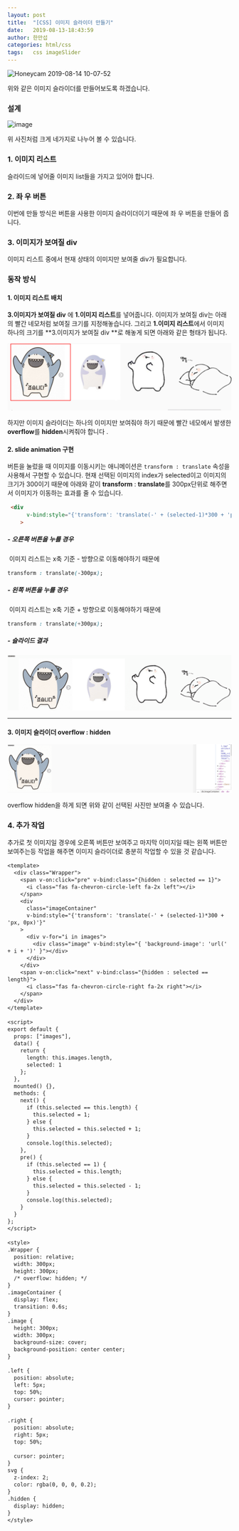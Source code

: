 ```yaml
---
layout: post
title:  "[CSS] 이미지 슬라이더 만들기"
date:   2019-08-13-18:43:59
author: 한만섭
categories: html/css
tags:	css imageSlider
---
```


![Honeycam 2019-08-14 10-07-52](https://user-images.githubusercontent.com/46010705/62987575-72ee8580-be7b-11e9-8f24-3bc587a37e5e.gif)


위와 같은 이미지 슬라이더를 만들어보도록 하겠습니다.  

### 설계 

![image](https://user-images.githubusercontent.com/46010705/62986950-b72c5680-be78-11e9-9531-0d89ba811b67.png)

위 사진처럼 크게 네가지로 나누어 볼 수 있습니다.  



### 1. 이미지 리스트 

슬라이드에 넣어줄 이미지 list들을 가지고 있어야 합니다. 

### 2. 좌 우 버튼 

이번에 만들 방식은 버튼을 사용한 이미지 슬라이더이기 때문에 좌 우 버튼을 만들어 줍니다.  

### 3. 이미지가 보여질 div

이미지 리스트 중에서 현재 상태의 이미지만 보여줄 div가 필요합니다.  



### 동작 방식 



#### 1. 이미지 리스트 배치 

**3.이미지가 보여질 div** 에 **1.이미지 리스트**를 넣어줍니다. 이미지가 보여질 div는 아래의 빨간 네모처럼 보여질 크기를 지정해놓습니다. 그리고 **1.이미지 리스트**에서 이미지 하나의 크기를 **3.이미지가 보여질 div **로 해놓게 되면 아래와 같은 형태가 됩니다. 

![1565746017625](img/1565746017625.png)

하지만 이미지 슬라이더는 하나의 이미지만 보여줘야 하기 때문에 빨간 네모에서 발생한 **overflow**를 **hidden**시켜줘야 합니다 . 



#### 2. slide animation 구현

버튼을 눌렀을 때 이미지를 이동시키는 애니메이션은 `transform : translate` 속성을 사용해서 구현할 수 있습니다.  현재 선택된 이미지의 index가 selected이고 이미지의 크기가 300이기 때문에 아래와 같이 **transform** : **translate**를 300px단위로 해주면서 이미지가 이동하는 효과를 줄 수 있습니다.  



```html
 <div
      v-bind:style="{'transform': 'translate(-' + (selected-1)*300 + 'px, 0px)'}"
    >
```

##### - 오른쪽 버튼을 누를 경우 

​	이미지 리스트는 x축 기준 - 방향으로 이동해야하기 때문에 

```css
transform : translate(-300px);
```

##### - 왼쪽 버튼을 누를 경우 

​	이미지 리스트는 x축 기준 + 방향으로 이동해야하기 때문에 

```css
transform : translate(+300px);
```

 

##### - 슬라이드 결과

![Honeycam 2019-08-14 11-07-53](img/62989651-60069180-be38-11e9-8eb4-b1cf11256fc6.gif) 





***





#### 3. 이미지 슬라이더 overflow : hidden

![Honeycam 2019-08-14 10-57-21](img/62989278-e7530580-be36-11e9-946e-206abed75b55.gif)

overflow hidden을 하게 되면 위와 같이 선택된 사진만 보여줄 수 있습니다.  



### 4. 추가 작업

추가로 첫 이미지일 경우에 오른쪽 버튼만 보여주고 마지막 이미지일 때는 왼쪽 버튼만 보여주는등 작업을 해주면 이미지 슬라이더로 충분히 작업할 수 있을 것 같습니다.   

```vue
<template>
  <div class="Wrapper">
    <span v-on:click="pre" v-bind:class="{hidden : selected == 1}">
      <i class="fas fa-chevron-circle-left fa-2x left"></i>
    </span>
    <div
      class="imageContainer"
      v-bind:style="{'transform': 'translate(-' + (selected-1)*300 + 'px, 0px)'}"
    >
      <div v-for="i in images">
        <div class="image" v-bind:style="{ 'background-image': 'url(' + i + ')' }"></div>
      </div>
    </div>
    <span v-on:click="next" v-bind:class="{hidden : selected == length}">
      <i class="fas fa-chevron-circle-right fa-2x right"></i>
    </span>
  </div>
</template>

<script>
export default {
  props: ["images"],
  data() {
    return {
      length: this.images.length,
      selected: 1
    };
  },
  mounted() {},
  methods: {
    next() {
      if (this.selected == this.length) {
        this.selected = 1;
      } else {
        this.selected = this.selected + 1;
      }
      console.log(this.selected);
    },
    pre() {
      if (this.selected == 1) {
        this.selected = this.length;
      } else {
        this.selected = this.selected - 1;
      }
      console.log(this.selected);
    }
  }
};
</script>

<style>
.Wrapper {
  position: relative;
  width: 300px;
  height: 300px;
  /* overflow: hidden; */
}
.imageContainer {
  display: flex;
  transition: 0.6s;
}
.image {
  height: 300px;
  width: 300px;
  background-size: cover;
  background-position: center center;
}

.left {
  position: absolute;
  left: 5px;
  top: 50%;
  cursor: pointer;
}

.right {
  position: absolute;
  right: 5px;
  top: 50%;

  cursor: pointer;
}
svg {
  z-index: 2;
  color: rgba(0, 0, 0, 0.2);
}
.hidden {
  display: hidden;
}
</style>

```

